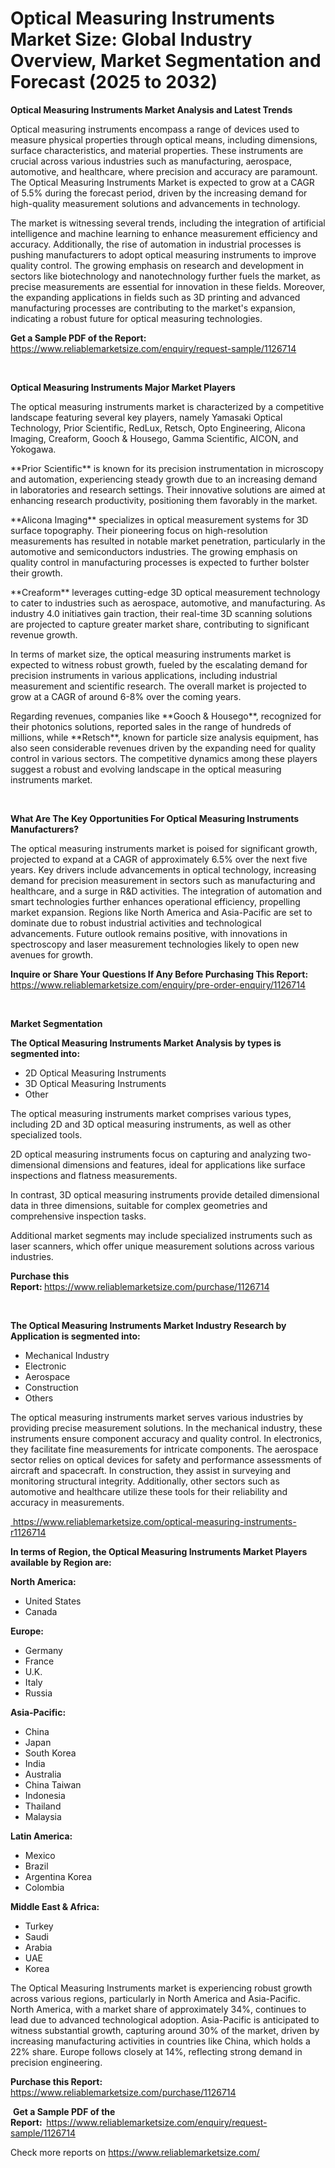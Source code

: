 <p><h1>Optical Measuring Instruments Market Size: Global Industry Overview, Market Segmentation and Forecast (2025 to 2032)</h1></p><p><strong>Optical Measuring Instruments Market Analysis and Latest Trends</strong></p>
<p><p>Optical measuring instruments encompass a range of devices used to measure physical properties through optical means, including dimensions, surface characteristics, and material properties. These instruments are crucial across various industries such as manufacturing, aerospace, automotive, and healthcare, where precision and accuracy are paramount. The Optical Measuring Instruments Market is expected to grow at a CAGR of 5.5% during the forecast period, driven by the increasing demand for high-quality measurement solutions and advancements in technology.</p><p>The market is witnessing several trends, including the integration of artificial intelligence and machine learning to enhance measurement efficiency and accuracy. Additionally, the rise of automation in industrial processes is pushing manufacturers to adopt optical measuring instruments to improve quality control. The growing emphasis on research and development in sectors like biotechnology and nanotechnology further fuels the market, as precise measurements are essential for innovation in these fields. Moreover, the expanding applications in fields such as 3D printing and advanced manufacturing processes are contributing to the market's expansion, indicating a robust future for optical measuring technologies.</p></p>
<p><strong>Get a Sample PDF of the Report:&nbsp;</strong> <a href="https://www.reliablemarketsize.com/enquiry/request-sample/1126714?utm_campaign=2996&utm_medium=2&utm_source=Github&utm_content=ia&utm_term=09042025&utm_id=optical-measuring-instruments">https://www.reliablemarketsize.com/enquiry/request-sample/1126714</a></p>
<p>&nbsp;</p>
<p><strong>Optical Measuring Instruments Major Market Players</strong></p>
<p><p>The optical measuring instruments market is characterized by a competitive landscape featuring several key players, namely Yamasaki Optical Technology, Prior Scientific, RedLux, Retsch, Opto Engineering, Alicona Imaging, Creaform, Gooch & Housego, Gamma Scientific, AICON, and Yokogawa. </p><p>**Prior Scientific** is known for its precision instrumentation in microscopy and automation, experiencing steady growth due to an increasing demand in laboratories and research settings. Their innovative solutions are aimed at enhancing research productivity, positioning them favorably in the market. </p><p>**Alicona Imaging** specializes in optical measurement systems for 3D surface topography. Their pioneering focus on high-resolution measurements has resulted in notable market penetration, particularly in the automotive and semiconductors industries. The growing emphasis on quality control in manufacturing processes is expected to further bolster their growth.</p><p>**Creaform** leverages cutting-edge 3D optical measurement technology to cater to industries such as aerospace, automotive, and manufacturing. As industry 4.0 initiatives gain traction, their real-time 3D scanning solutions are projected to capture greater market share, contributing to significant revenue growth.</p><p>In terms of market size, the optical measuring instruments market is expected to witness robust growth, fueled by the escalating demand for precision instruments in various applications, including industrial measurement and scientific research. The overall market is projected to grow at a CAGR of around 6-8% over the coming years.</p><p>Regarding revenues, companies like **Gooch & Housego**, recognized for their photonics solutions, reported sales in the range of hundreds of millions, while **Retsch**, known for particle size analysis equipment, has also seen considerable revenues driven by the expanding need for quality control in various sectors. The competitive dynamics among these players suggest a robust and evolving landscape in the optical measuring instruments market.</p></p>
<p>&nbsp;</p>
<p><strong>What Are The Key Opportunities For Optical Measuring Instruments Manufacturers?</strong></p>
<p><p>The optical measuring instruments market is poised for significant growth, projected to expand at a CAGR of approximately 6.5% over the next five years. Key drivers include advancements in optical technology, increasing demand for precision measurement in sectors such as manufacturing and healthcare, and a surge in R&D activities. The integration of automation and smart technologies further enhances operational efficiency, propelling market expansion. Regions like North America and Asia-Pacific are set to dominate due to robust industrial activities and technological advancements. Future outlook remains positive, with innovations in spectroscopy and laser measurement technologies likely to open new avenues for growth.</p></p>
<p><strong>Inquire or Share Your Questions If Any Before Purchasing This Report:</strong> <a href="https://www.reliablemarketsize.com/enquiry/pre-order-enquiry/1126714?utm_campaign=2996&utm_medium=2&utm_source=Github&utm_content=ia&utm_term=09042025&utm_id=optical-measuring-instruments">https://www.reliablemarketsize.com/enquiry/pre-order-enquiry/1126714</a></p>
<p>&nbsp;</p>
<p><strong>Market Segmentation</strong></p>
<p><strong>The Optical Measuring Instruments Market Analysis by types is segmented into:</strong></p>
<p><ul><li>2D Optical Measuring Instruments</li><li>3D Optical Measuring Instruments</li><li>Other</li></ul></p>
<p><p>The optical measuring instruments market comprises various types, including 2D and 3D optical measuring instruments, as well as other specialized tools. </p><p>2D optical measuring instruments focus on capturing and analyzing two-dimensional dimensions and features, ideal for applications like surface inspections and flatness measurements. </p><p>In contrast, 3D optical measuring instruments provide detailed dimensional data in three dimensions, suitable for complex geometries and comprehensive inspection tasks. </p><p>Additional market segments may include specialized instruments such as laser scanners, which offer unique measurement solutions across various industries.</p></p>
<p><strong>Purchase this Report:&nbsp;</strong><a href="https://www.reliablemarketsize.com/purchase/1126714?utm_campaign=2996&utm_medium=2&utm_source=Github&utm_content=ia&utm_term=09042025&utm_id=optical-measuring-instruments">https://www.reliablemarketsize.com/purchase/1126714</a></p>
<p>&nbsp;</p>
<p><strong>The Optical Measuring Instruments Market Industry Research by Application is segmented into:</strong></p>
<p><ul><li>Mechanical Industry</li><li>Electronic</li><li>Aerospace</li><li>Construction</li><li>Others</li></ul></p>
<p><p>The optical measuring instruments market serves various industries by providing precise measurement solutions. In the mechanical industry, these instruments ensure component accuracy and quality control. In electronics, they facilitate fine measurements for intricate components. The aerospace sector relies on optical devices for safety and performance assessments of aircraft and spacecraft. In construction, they assist in surveying and monitoring structural integrity. Additionally, other sectors such as automotive and healthcare utilize these tools for their reliability and accuracy in measurements.</p></p>
<p><a href="https://www.reliablemarketsize.com/optical-measuring-instruments-r1126714?utm_campaign=2996&utm_medium=2&utm_source=Github&utm_content=ia&utm_term=09042025&utm_id=optical-measuring-instruments">&nbsp;https://www.reliablemarketsize.com/optical-measuring-instruments-r1126714</a></p>
<p><strong>In terms of Region, the Optical Measuring Instruments Market Players available by Region are:</strong></p>
<p>
    <p> <strong> North America: </strong>
        <ul>
            <li>United States</li>
            <li>Canada</li>
        </ul>
        </p> 
    <p> <strong> Europe: </strong>
        <ul>
            <li>Germany</li>
            <li>France</li>
            <li>U.K.</li>
            <li>Italy</li>
            <li>Russia</li>
        </ul>
        </p> 
    <p> <strong> Asia-Pacific: </strong>
        <ul>
            <li>China</li>
            <li>Japan</li>
            <li>South Korea</li>
            <li>India</li>
            <li>Australia</li>
            <li>China Taiwan</li>
            <li>Indonesia</li>
            <li>Thailand</li>
            <li>Malaysia</li>
        </ul>
        </p> 
    <p> <strong> Latin America: </strong>
        <ul>
            <li>Mexico</li>
            <li>Brazil</li>
            <li>Argentina Korea</li>
            <li>Colombia</li>
        </ul>
        </p> 
    <p> <strong> Middle East & Africa: </strong>
        <ul>
            <li>Turkey</li>
            <li>Saudi</li>
            <li>Arabia</li>
            <li>UAE</li>
            <li>Korea</li>
        </ul>
    </p>
    </p>
<p><p>The Optical Measuring Instruments market is experiencing robust growth across various regions, particularly in North America and Asia-Pacific. North America, with a market share of approximately 34%, continues to lead due to advanced technological adoption. Asia-Pacific is anticipated to witness substantial growth, capturing around 30% of the market, driven by increasing manufacturing activities in countries like China, which holds a 22% share. Europe follows closely at 14%, reflecting strong demand in precision engineering.</p></p>
<p><strong>Purchase this Report: </strong><a href="https://www.reliablemarketsize.com/purchase/1126714?utm_campaign=2996&utm_medium=2&utm_source=Github&utm_content=ia&utm_term=09042025&utm_id=optical-measuring-instruments">https://www.reliablemarketsize.com/purchase/1126714</a></p>
<p>&nbsp;<strong>Get a Sample PDF of the Report:&nbsp;&nbsp;</strong><a href="https://www.reliablemarketsize.com/enquiry/request-sample/1126714?utm_campaign=2996&utm_medium=2&utm_source=Github&utm_content=ia&utm_term=09042025&utm_id=optical-measuring-instruments">https://www.reliablemarketsize.com/enquiry/request-sample/1126714</a></p>
<p><strong></strong></p>
<p>Check more reports on <a href="https://www.reliablemarketsize.com/?utm_campaign=2996&utm_medium=2&utm_source=Github&utm_content=ia&utm_term=09042025&utm_id=optical-measuring-instruments">https://www.reliablemarketsize.com/</a></p>
